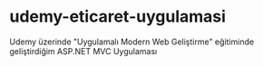 # udemy-eticaret-uygulamasi
Udemy üzerinde "Uygulamalı Modern Web Geliştirme" eğitiminde geliştirdiğim ASP.NET MVC Uygulaması
